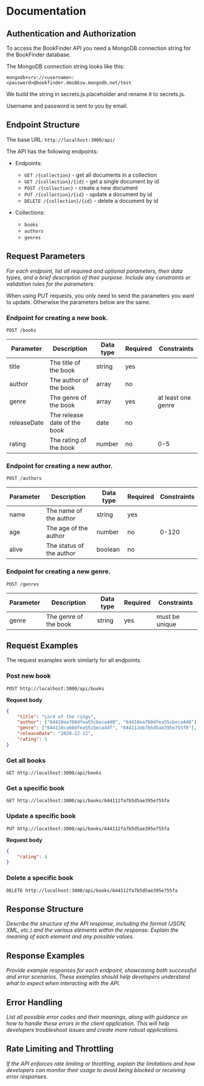 # Documentation




## Authentication and Authorization

To access the BookFinder API you need a MongoDB connection string for the BookFinder database. 

The MongoDB connection string looks like this:

`mongodb+srv://<username>:<password>@bookfinder.dms8kzw.mongodb.net/test` 

We build the string in secrets.js.placeholder and rename it to secrets.js.

Username and password is sent to you by email.

## Endpoint Structure

The base URL: `http://localhost:3000/api/`

The API has the following endpoints:
 
- Endpoints: 
    - `GET /{collection}` - get all documents in a collection
    - `GET /{collection}/{id}` - get a single document by id
    - `POST /{collection}` - create a new document
    - `PUT /{collection}/{id}` - update a document by id
    - `DELETE /{collection}/{id}` - delete a document by id

- Collections: 
    - `books`
    - `authors`
    - `genres`

## Request Parameters

*For each endpoint, list all required and optional parameters, their data types, and a brief description of their purpose. Include any constraints or validation rules for the parameters.*

When using PUT requests, you only need to send the parameters you want to update. Otherwise the parameters below are the same.

### Endpoint for creating a new book.

`POST /books`

Parameter | Description | Data type | Required | Constraints
--- | --- | --- | --- | ---
title | The title of the book | string | yes |
author | The author of the book | array | no |
genre | The genre of the book | array | yes | at least one genre
releaseDate | The release date of the book | date | no |
rating | The rating of the book | number | no | 0-5

### Endpoint for creating a new author. 

`POST /authors`

Parameter | Description | Data type | Required | Constraints
--- | --- | --- | --- | ---
name | The name of the author | string | yes |
age | The age of the author | number | no | 0-120
alive | The status of the author | boolean | no |

### Endpoint for creating a new genre.

`POST /genres`

Parameter | Description | Data type | Required | Constraints
--- | --- | --- | --- | ---
genre | The genre of the book | string | yes | must be unique

## Request Examples

The request examples work similarly for all endpoints.

### Post new book

`POST http://localhost:3000/api/books`

**Request body**
```json
{
    "title": "Lord of the rings",
    "author": ["64410ea760dfea55cbeca4d0", "64410ea760dfea55cbeca4d0"],
    "genre": ["644110ca60dfea55cbeca4df", "644112eb7b5d5ae395e755f8"],
    "releaseDate": "2020-12-31",
    "rating": 5
}
```

### Get all books

`GET http://localhost:3000/api/books`

### Get a specific book

`GET http://localhost:3000/api/books/644112fa7b5d5ae395e755fa`

### Update a specific book

`PUT http://localhost:3000/api/books/644112fa7b5d5ae395e755fa`

**Request body**
```json
{
    "rating": 4
}
```

### Delete a specific book

`DELETE http://localhost:3000/api/books/644112fa7b5d5ae395e755fa`

## Response Structure

*Describe the structure of the API response, including the format (JSON, XML, etc.) and the various elements within the response. Explain the meaning of each element and any possible values.*

## Response Examples

*Provide example responses for each endpoint, showcasing both successful and error scenarios. These examples should help developers understand what to expect when interacting with the API.*

## Error Handling

*List all possible error codes and their meanings, along with guidance on how to handle these errors in the client application. This will help developers troubleshoot issues and create more robust applications.*

## Rate Limiting and Throttling

*If the API enforces rate limiting or throttling, explain the limitations and how developers can monitor their usage to avoid being blocked or receiving error responses.*